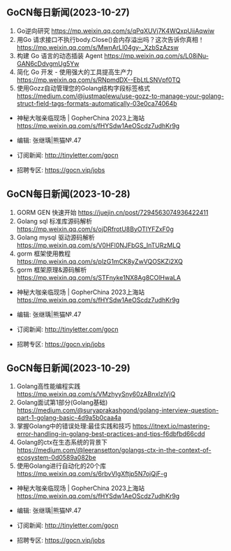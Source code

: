 ## GoCN每日新闻(2023-10-27)

1. Go逆向研究 https://mp.weixin.qq.com/s/qPqXUVj7K4WQxpUiiAqwiw
2. 用Go 请求接口不执行body.Close()会内存溢出吗？这次告诉你真相！ https://mp.weixin.qq.com/s/MwnArLI04gy-_XzbSzAzsw
3. 构建 Go 语言的动态插装 Agent https://mp.weixin.qq.com/s/L08iNu-GAN6cDdvgmUg5Yw
4. 简化 Go 开发 - 使用强大的工具提高生产力 https://mp.weixin.qq.com/s/RNpmdDX--EbLtLSNVpf0TQ
5. 使用Gozz自动管理您的Golang结构字段标签格式 https://medium.com/@justmaplewu/use-gozz-to-manage-your-golang-struct-field-tags-formats-automatically-03e0ca74064b

* 神秘大咖亲临现场 | GopherChina 2023上海站 https://mp.weixin.qq.com/s/fHYSdw1AeOScdz7udhKr9g

* 编辑: 张继瑀|熊猫№.47
* 订阅新闻: http://tinyletter.com/gocn
* 招聘专区: https://gocn.vip/jobs


## GoCN每日新闻(2023-10-28)

1. GORM GEN 快速开始 https://juejin.cn/post/7294563074936422411
2. Golang sql 标准库源码解析 https://mp.weixin.qq.com/s/ojDRfrotU8ByOTIYFZxF0g
3. Golang mysql 驱动源码解析 https://mp.weixin.qq.com/s/V0HFl0NJFbGS_InTURzMLQ
4. gorm 框架使用教程 https://mp.weixin.qq.com/s/plzG1mCK8yZwVQOSKZi2XQ
5. gorm 框架原理&源码解析 https://mp.weixin.qq.com/s/STFnyke1NX8Ag8COlHwaLA

* 神秘大咖亲临现场 | GopherChina 2023上海站 https://mp.weixin.qq.com/s/fHYSdw1AeOScdz7udhKr9g

* 编辑: 张继瑀|熊猫№.47
* 订阅新闻: http://tinyletter.com/gocn
* 招聘专区: https://gocn.vip/jobs



## GoCN每日新闻(2023-10-29)

1. Golang高性能编程实践 https://mp.weixin.qq.com/s/VMzhyySny60zABnxlzlVjQ
2. Golang面试第1部分(Golang基础) https://medium.com/@suryaprakashgond/golang-interview-question-part-1-golang-basic-4d9a5b0caa4a
3. 掌握Golang中的错误处理:最佳实践和技巧 https://itnext.io/mastering-error-handling-in-golang-best-practices-and-tips-f6dbfbd66cdd
4. Golang的ctx在生态系统的背景下 https://medium.com/@leeransetton/golangs-ctx-in-the-context-of-ecosystem-0d0589a082be
5. 使用Golang进行自动化的20个库 https://mp.weixin.qq.com/s/6rbvVIgXftjp5N7ojQjF-g

* 神秘大咖亲临现场 | GopherChina 2023上海站 https://mp.weixin.qq.com/s/fHYSdw1AeOScdz7udhKr9g

* 编辑: 张继瑀|熊猫№.47
* 订阅新闻: http://tinyletter.com/gocn
* 招聘专区: https://gocn.vip/jobs